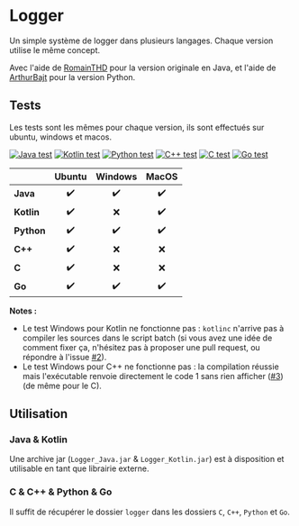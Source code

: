 # Logger

Un simple système de logger dans plusieurs langages. Chaque version utilise le même concept.

Avec l'aide de [RomainTHD](https://github.com/RomainTHD) pour la version originale en Java, et l'aide de [ArthurBajt](https://github.com/ArthurBajt) pour la version Python.

## Tests

Les tests sont les mêmes pour chaque version, ils sont effectués sur ubuntu, windows et macos.

[![Java test](https://github.com/Gashmob/Logger/actions/workflows/java_test.yml/badge.svg)](https://github.com/Gashmob/Logger/actions/workflows/java_test.yml)
[![Kotlin test](https://github.com/Gashmob/Logger/actions/workflows/kotlin_test.yml/badge.svg)](https://github.com/Gashmob/Logger/actions/workflows/kotlin_test.yml)
[![Python test](https://github.com/Gashmob/Logger/actions/workflows/python_test.yml/badge.svg)](https://github.com/Gashmob/Logger/actions/workflows/python_test.yml)
[![C++ test](https://github.com/Gashmob/Logger/actions/workflows/cpp_test.yml/badge.svg)](https://github.com/Gashmob/Logger/actions/workflows/cpp_test.yml)
[![C test](https://github.com/Gashmob/Logger/actions/workflows/c_test.yml/badge.svg)](https://github.com/Gashmob/Logger/actions/workflows/c_test.yml)
[![Go test](https://github.com/Gashmob/Logger/actions/workflows/go_test.yml/badge.svg)](https://github.com/Gashmob/Logger/actions/workflows/go_test.yml)

|          | Ubuntu           | Windows          | MacOS            |
|:---------|:----------------:|:----------------:|:----------------:|
|**Java**  |:heavy_check_mark:|:heavy_check_mark:|:heavy_check_mark:|
|**Kotlin**|:heavy_check_mark:|:x:               |:heavy_check_mark:|
|**Python**|:heavy_check_mark:|:heavy_check_mark:|:heavy_check_mark:|
|**C++**   |:heavy_check_mark:|:x:               |:x:               |
|**C**     |:heavy_check_mark:|:x:               |:x:               |
|**Go**    |:heavy_check_mark:|:heavy_check_mark:|:heavy_check_mark:|

**Notes :**

- Le test Windows pour Kotlin ne fonctionne pas : `kotlinc` n'arrive pas à compiler les sources dans le script batch (si vous avez une idée de comment fixer ça, n'hésitez pas à proposer une pull request, ou répondre à l'issue [#2](https://github.com/Gashmob/Logger/issues/2)).
- Le test Windows pour C++ ne fonctionne pas : la compilation réussie mais l'exécutable renvoie directement le code 1 sans rien afficher ([#3](https://github.com/Gashmob/Logger/issues/3)) (de même pour le C).

## Utilisation

### Java & Kotlin

Une archive jar (`Logger_Java.jar` & `Logger_Kotlin.jar`) est à disposition et utilisable en tant que librairie externe.

### C & C++ & Python & Go

Il suffit de récupérer le dossier `logger` dans les dossiers `C`, `C++`, `Python` et `Go`.
